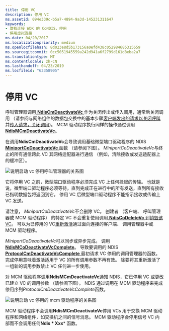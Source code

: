 ```yaml
---
title: 停用 VC
description: 停用 VC
ms.assetid: 094e339c-b5a7-4894-9a3d-145231311647
keywords:
- 虚拟连接 WDK 的 CoNDIS，停用
- 停用虚拟连接
ms.date: 04/20/2017
ms.localizationpriority: medium
ms.openlocfilehash: 8d023e8d5b173156a0efd438c052984685315659
ms.sourcegitcommit: 0cc5051945559a242d941a6f2799d161d8eba2a7
ms.translationtype: MT
ms.contentlocale: zh-CN
ms.lasthandoff: 04/23/2019
ms.locfileid: "63358905"
---
```

# <a name="deactivating-a-vc"></a>停用 VC





呼叫管理器调用[ **NdisCmDeactivateVc** ](https://msdn.microsoft.com/library/windows/hardware/ff561657)作为关闭传出或传入调用，通常后关闭调用 （请参阅与网络组件的数据包交换中的基本步骤[客户端发出的请求以关闭呼叫](client-initiated-request-to-close-a-call.md)并[传入请求，关闭调用](incoming-request-to-close-a-call.md))。 MCM 驱动程序执行同样的操作通过调用[ **NdisMCmDeactivateVc**](https://msdn.microsoft.com/library/windows/hardware/ff562818)。

在调用**NdisCmDeactivateVc**会导致调用基础微型端口驱动程序的 NDIS [ **MiniportCoDeactivateVc** ](https://msdn.microsoft.com/library/windows/hardware/ff559356)函数 （请参阅下图）。 *MiniportCoDeactivateVc*与终止的所有通信跨此 VC 其网络适配器进行通信 （例如，清除接收或发送适配器上的缓冲区）。

![说明启动 vc 停用呼叫管理器的关系图](images/cm-08.png)

它将停用 VC 之前，微型端口驱动程序必须完成 VC 上任何挂起的传输。 也就是说，微型端口驱动程序必须等待，直到完成正在进行中的所有发送，直到所有接收已指明数据包将返回到它。 停用 VC 后微型端口驱动程序不能指示接收或传输上 VC 发送。

请注意， *MiniportCoDeactivateVc*不会删除 VC。 创建者 （客户端、 呼叫管理器或 MCM 驱动程序） 的特定 VC 不会重复使用调用[ **NdisCoDeleteVc** ](https://msdn.microsoft.com/library/windows/hardware/ff561698)到[销毁该 VC](deleting-a-vc.md)。 可以为已停用的 VC[重新激活](activating-a-vc.md)通过面向连接的客户端、 调用管理器中或 MCM 驱动程序。

*MiniportCoDeactivateVc*可以同步或异步完成。 调用[ **NdisMCoDeactivateVcComplete**](https://msdn.microsoft.com/library/windows/hardware/ff563559)。 导致要调用的 NDIS [ **ProtocolCmDeactivateVcComplete** ](https://msdn.microsoft.com/library/windows/hardware/ff570242)最初请求 VC 停用的调用管理器的函数。 完成停用意味着激活适用于 VC 的所有调用参数不再有效。 除要将其重新激活了一组新的调用参数禁止 VC 任何进一步使用。

对 MCM 驱动程序调用**NdisMCmDeactivateVc**通知 NDIS，它已停用 VC 或更改已建立 VC 的调用参数 （请参阅下图）。 NDIS 通过调用在 MCM 驱动程序来完成停用序列*ProtocolCmDeactivateVcComplete*函数。

![说明启动 vc 停用的 mcm 驱动程序的关系图](images/fig1-08.png)

MCM 驱动程序不会调用**NdisMCmDeactivateVc**停用 VCs 用于交换 MCM 驱动程序和网络组件，如交换机之间的信号消息。 MCM 驱动程序会停用信号 VC 内部而不会调用任何**Ndis * Xxx*** 函数。

 

 





